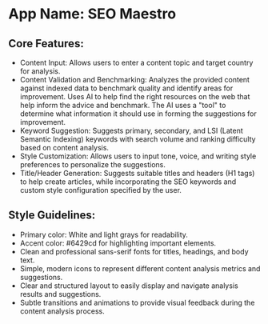 # **App Name**: SEO Maestro

## Core Features:

- Content Input: Allows users to enter a content topic and target country for analysis.
- Content Validation and Benchmarking: Analyzes the provided content against indexed data to benchmark quality and identify areas for improvement.  Uses AI to help find the right resources on the web that help inform the advice and benchmark. The AI uses a "tool" to determine what information it should use in forming the suggestions for improvement.
- Keyword Suggestion: Suggests primary, secondary, and LSI (Latent Semantic Indexing) keywords with search volume and ranking difficulty based on content analysis.
- Style Customization: Allows users to input tone, voice, and writing style preferences to personalize the suggestions.
- Title/Header Generation: Suggests suitable titles and headers (H1 tags) to help create articles, while incorporating the SEO keywords and custom style configuration specified by the user.

## Style Guidelines:

- Primary color: White and light grays for readability.
- Accent color: #6429cd for highlighting important elements.
- Clean and professional sans-serif fonts for titles, headings, and body text.
- Simple, modern icons to represent different content analysis metrics and suggestions.
- Clear and structured layout to easily display and navigate analysis results and suggestions.
- Subtle transitions and animations to provide visual feedback during the content analysis process.